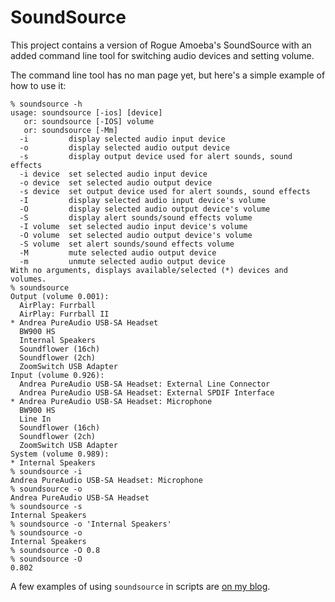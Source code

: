 SoundSource
===========

This project contains a version of Rogue Amoeba's SoundSource
with an added command line tool for switching audio devices
and setting volume.

The command line tool has no man page yet, but here's a simple
example of how to use it:

    % soundsource -h
    usage: soundsource [-ios] [device]
       or: soundsource [-IOS] volume
       or: soundsource [-Mm]
      -i         display selected audio input device
      -o         display selected audio output device
      -s         display output device used for alert sounds, sound effects
      -i device  set selected audio input device
      -o device  set selected audio output device
      -s device  set output device used for alert sounds, sound effects
      -I         display selected audio input device's volume
      -O         display selected audio output device's volume
      -S         display alert sounds/sound effects volume
      -I volume  set selected audio input device's volume
      -O volume  set selected audio output device's volume
      -S volume  set alert sounds/sound effects volume
      -M         mute selected audio output device
      -m         unmute selected audio output device
    With no arguments, displays available/selected (*) devices and volumes.
    % soundsource
    Output (volume 0.001):
      AirPlay: Furrball
      AirPlay: Furrball II
    * Andrea PureAudio USB-SA Headset
      BW900 HS
      Internal Speakers
      Soundflower (16ch)
      Soundflower (2ch)
      ZoomSwitch USB Adapter
    Input (volume 0.926):
      Andrea PureAudio USB-SA Headset: External Line Connector
      Andrea PureAudio USB-SA Headset: External SPDIF Interface
    * Andrea PureAudio USB-SA Headset: Microphone
      BW900 HS
      Line In
      Soundflower (16ch)
      Soundflower (2ch)
      ZoomSwitch USB Adapter
    System (volume 0.989):
    * Internal Speakers
    % soundsource -i
    Andrea PureAudio USB-SA Headset: Microphone
    % soundsource -o
    Andrea PureAudio USB-SA Headset
    % soundsource -s
    Internal Speakers
    % soundsource -o 'Internal Speakers'
    % soundsource -o
    Internal Speakers
    % soundsource -O 0.8
    % soundsource -O    
    0.802

A few examples of using `soundsource` in scripts are
[on my blog](http://njr.sabi.net/2014/06/21/soundsource-a-few-examples/).
